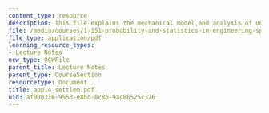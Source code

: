 ```yaml
---
content_type: resource
description: This file explains the mechanical model,and analysis of uncertainty.
file: /media/courses/1-151-probability-and-statistics-in-engineering-spring-2005/af9003169553e8bd8c8b9ac86525c376_app14_settlem.pdf
file_type: application/pdf
learning_resource_types:
- Lecture Notes
ocw_type: OCWFile
parent_title: Lecture Notes
parent_type: CourseSection
resourcetype: Document
title: app14_settlem.pdf
uid: af900316-9553-e8bd-8c8b-9ac86525c376
---
```

